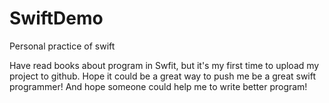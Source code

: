 # SwiftDemo
Personal practice of swift

Have read books about program in Swfit, but it's my first time to upload my project to github. Hope it could be a great way to push me be a great swift programmer! And hope someone could help me to write better program! 

